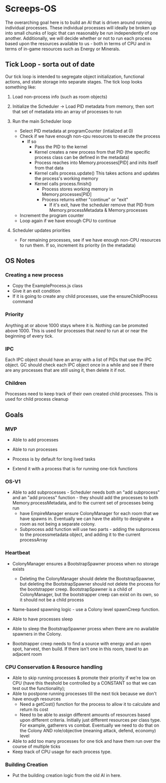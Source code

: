 # Screeps-OS

The overarching goal here is to build an AI that is driven around running individual processes.  These individual processes will ideally be broken up into small chunks of logic that can reasonably be run independently of one another.  Additionally, we will decide whether or not to run each process based upon the resources available to us - both in terms of CPU and in terms of in-game resources such as Energy or Minerals.

## Tick Loop - sorta out of date

Our tick loop is intended to segregate object initialization, functional actions, and state storage into separate stages.  The tick loop looks something like:

1) Load non-process info (such as room objects)

2) Initialize the Scheduler -> Load PID metadata from memory, then sort that set of metadata into an array of processes to run

3) Run the main Scheduler loop
    - Select PID metadata at programCounter (intialized at 0)
    - Check if we have enough non-cpu resources to execute the process
        - If so
            - Pass the PID to the kernel
            - Kernel creates a new process from that PID (the specific process class can be defined in the metadata)
            - Process reaches into Memory.processes[PID] and inits itself from that data
            - Kernel calls process.update()
                This takes actions and updates the process's working memory
            - Kernel calls process.finish()
                - Process stores working memory in Memory.processes[PID]
                - Process returns either "continue" or "exit"
                    - If it's exit, have the scheduler remove that PID from Memory.processMetadata & Memory.processes
    - Increment the program counter
    - Loop again if we have enough CPU to continue

4) Scheduler updates priorities
    - For remaining processes, see if we have enough non-CPU resources to run them.  If so, increment its priority (in the metadata)

## OS Notes

### Creating a new process

- Copy the ExampleProcess.js class
- Give it an exit condition
- If it is going to create any child processes, use the ensureChildProcess command

### Priority

Anything at or above 1000 stays where it is.  Nothing can be promoted above 1000.  This is used for processes that _need_ to run at or near the beginning of every tick.

### IPC

Each IPC object should have an array with a list of PIDs that use the IPC object.  GC should check each IPC object once in a while and see if there are any processes that are still using it, then delete it if not.

### Children

Processes need to keep track of their own created child processes.  This is used for child process cleanup

## Goals

### MVP

- Able to add processes
- Able to run processes

- Process is by default for long lived tasks
- Extend it with a process that is for running one-tick functions

### OS-V1

- Able to add subprocesses - Scheduler needs both an "add subprocess" and an "add process" function - they should add the processes to both Memory.processMetadata, and to the current set of processes being run
    - have EmpireManager ensure ColonyManager for each room that we have spawns in.  Eventually we can have the ability to designate a room as not being a separate colony.
    - Subprocess add function will use two parts - adding the subprocess to the processmetadata object, and adding it to the current processArray

### Heartbeat

- ColonyManager ensures a BootstrapSpawner process when no storage exists
    - Deleting the ColonyManager should delete the BootstrapSpawner, but deleting the BootstrapSpawner should not delete the process for the bootstrapper creep.  BootstrapSpawner is a child of ColonyManager, but the bootstrapper creep can exist on its own, so it should not be a child process

- Name-based spawning logic - use a Colony level spawnCreep function.
- Able to have processes sleep
- Able to sleep the BootstrapSpawner prcess when there are no available spawners in the Colony.
- Bootstrapper creep needs to find a source with energy and an open spot, harvest, then build.  If there isn't one in this room, travel to an adjacent room

### CPU Conservation & Resource handling

- Able to skip running processes & promote their priority if we're low on CPU (have this theshold be controlled by a CONSTANT so that we can test out the functionality);
- Able to postpone running processes till the next tick because we don't have enough resources
    - Need a getCost() function for the process to allow it to calculate and return its cost
    - Need to be able to assign different amounts of resources based upon different criteria.  Initially just different resources per class type.  For example, gatherers vs combat.  Eventually we need to do that on the Colony AND role/objective (meaning attack, defend, economy) level
- Able to add too many processes for one tick and have them run over the course of multiple ticks
- Keep track of CPU usage for each process type.

### Building Creation

- Put the building creation logic from the old AI in here.